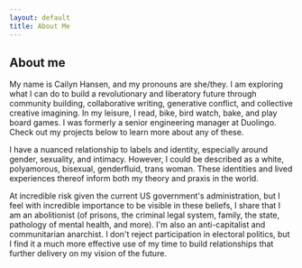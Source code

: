 ```yaml
---
layout: default
title: About Me
---
```


## About me

My name is Cailyn Hansen, and my pronouns are she/they. I am exploring what I can do to build a revolutionary and liberatory future through community building, collaborative writing, generative conflict, and collective creative imagining. In my leisure, I read, bike, bird watch, bake, and play board games. I was formerly a senior engineering manager at Duolingo. Check out my projects below to learn more about any of these.

I have a nuanced relationship to labels and identity, especially around gender, sexuality, and intimacy. However, I could be described as a white, polyamorous, bisexual, genderfluid, trans woman. These identities and lived experiences thereof inform both my theory and praxis in the world.

At incredible risk given the current US government's administration, but I feel with incredible importance to be visible in these beliefs, I share that I am an abolitionist (of prisons, the criminal legal system, family, the state, pathology of mental health, and more). I'm also an anti-capitalist and communitarian anarchist. I don't reject participation in electoral politics, but I find it a much more effective use of my time to build relationships that further delivery on my vision of the future.
